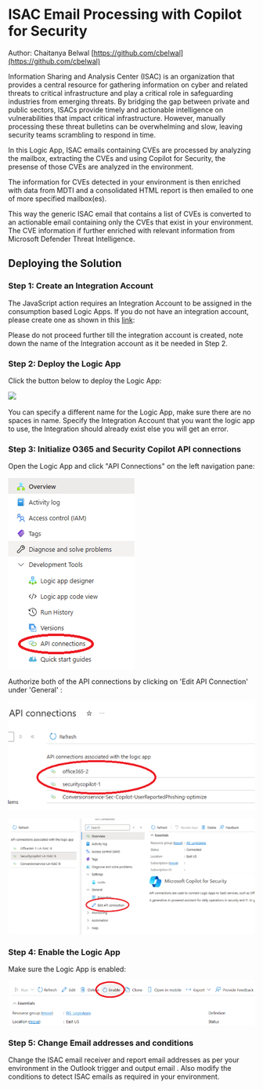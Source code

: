 # ISAC Email Processing with Copilot for Security
Author: Chaitanya Belwal [https://github.com/cbelwal](https://github.com/cbelwal)

Information Sharing and Analysis Center (ISAC) is an organization that provides a central resource for gathering information on cyber and related threats to critical infrastructure and play a critical role in safeguarding industries from emerging threats. By bridging the gap between private and public sectors, ISACs provide timely and actionable intelligence on vulnerabilities that impact critical infrastructure. However, manually processing these threat bulletins can be overwhelming and slow, leaving security teams scrambling to respond in time. 

In this Logic App, ISAC emails containing CVEs are processed by analyzing the mailbox, extracting the CVEs and using Copilot for Security, the presense of those CVEs are analyzed in the environment. 

The information for CVEs detected in your environment is then enriched with data from MDTI and a consolidated HTML report is then emailed to one of more specified mailbox(es).

This way the generic ISAC email that contains a list of CVEs is converted to an actionable email containing only the CVEs that exist in your environment. The CVE information if further enriched with relevant information from Microsoft Defender Threat Intelligence.

## Deploying the Solution

### Step 1: Create an Integration Account

The JavaScript action requires an Integration Account to be assigned in the consumption based Logic Apps. If you do not have an integration account, please create one as shown in this <a href = "https://learn.microsoft.com/en-us/azure/logic-apps/enterprise-integration/create-integration-account?tabs=azure-portal%2Cconsumption">link</a>:

Please do not proceed further till the integration account is created, note down the name of the Integration account as it be needed in Step 2.

### Step 2: Deploy the Logic App

Click the button below to deploy the Logic App:

<a href="https://portal.azure.com/#create/Microsoft.Template/uri/https%3A%2F%2Fraw.githubusercontent.com%2Fcbelwal%2FCopilot-For-Security%2Fmain%2FLogic%2520Apps%2FISAC-Email-Processing%2Fazuredeploy.json" target="_blank">
<img src="https://aka.ms/deploytoazurebutton"/>
</a>

You can specify a different name for the Logic App, make sure there are no spaces in name. Specify the Integration Account that you want the logic app to use, the Integration should already exist else you will get an error.

### Step 3: Initialize O365 and Security Copilot API connections

Open the Logic App and click "API Connections" on the left navigation pane:

![alt text](LA-step-3.png)

Authorize both of the API connections  by clicking on 'Edit API Connection' under 'General' :

![alt text](LA-step-3_3.png)

![alt text](LA-step-3_5.png)


### Step 4: Enable the Logic App

Make sure the Logic App is enabled:

![alt text](LA-step-4.png)

### Step 5: Change Email addresses and conditions

Change the ISAC email receiver and report email addresses as per your environment in the Outlook trigger and output email . Also modify the conditions to detect ISAC emails as required in your environment. 

<br>
